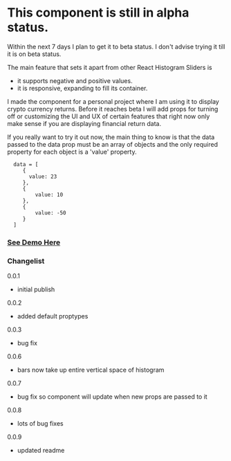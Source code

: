 # This component is still in alpha status.
Within the next 7 days I plan to get it to beta status. I don't advise trying it till it is on beta status.

The main feature that sets it apart from other React Histogram Sliders is

-   it supports negative and positive values.
-   it is responsive, expanding to fill its container.

I made the component for a personal project where I am using it to display crypto currency returns. Before it reaches beta I will add props for turning off or customizing the UI and UX of certain features that right now only make sense if you are displaying financial return data.

If you really want to try it out now, the main thing to know is that the data passed to the data prop must be an array of objects and the only required property for each object is a 'value' property.

```
  data = [
     {
       value: 23
     },
     {
         value: 10
     },
     {
         value: -50
     }
  ]
```

### [See Demo Here](https://uipe0.csb.app/)

### Changelist

0.0.1

-   initial publish

0.0.2

-   added default proptypes

0.0.3

-   bug fix

0.0.6

-   bars now take up entire vertical space of histogram

0.0.7

-   bug fix so component will update when new props are passed to it

0.0.8

-   lots of bug fixes

0.0.9

-   updated readme
